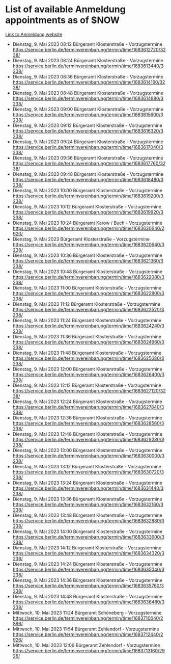 # List of available Anmeldung appointments as of $NOW
[Link to Anmeldung website](https://service.berlin.de/terminvereinbarung/termin/tag.php?termin=1&anliegen[]=120686&dienstleisterlist=122210,122217,327316,122219,327312,122227,327314,122231,327346,122243,327348,122254,122252,329742,122260,329745,122262,329748,122271,327278,122273,327274,122277,327276,330436,122280,327294,122282,327290,122284,327292,122291,327270,122285,327266,122286,327264,122296,327268,150230,329760,122297,327286,122294,327284,122312,329763,122314,329775,122304,327330,122311,327334,122309,327332,317869,122281,327352,122279,329772,122283,122276,327324,122274,327326,122267,329766,122246,327318,122251,327320,122257,327322,122208,327298,122226,327300&herkunft=http%3A%2F%2Fservice.berlin.de%2Fdienstleistung%2F120686%2F)
- Dienstag, 9. Mai 2023 08:12 Bürgeramt Klosterstraße - Vorzugstermine https://service.berlin.de/terminvereinbarung/termin/time/1683612720/3238/
- Dienstag, 9. Mai 2023 08:24 Bürgeramt Klosterstraße - Vorzugstermine https://service.berlin.de/terminvereinbarung/termin/time/1683613440/3238/
- Dienstag, 9. Mai 2023 08:36 Bürgeramt Klosterstraße - Vorzugstermine https://service.berlin.de/terminvereinbarung/termin/time/1683614160/3238/
- Dienstag, 9. Mai 2023 08:48 Bürgeramt Klosterstraße - Vorzugstermine https://service.berlin.de/terminvereinbarung/termin/time/1683614880/3238/
- Dienstag, 9. Mai 2023 09:00 Bürgeramt Klosterstraße - Vorzugstermine https://service.berlin.de/terminvereinbarung/termin/time/1683615600/3238/
- Dienstag, 9. Mai 2023 09:12 Bürgeramt Klosterstraße - Vorzugstermine https://service.berlin.de/terminvereinbarung/termin/time/1683616320/3238/
- Dienstag, 9. Mai 2023 09:24 Bürgeramt Klosterstraße - Vorzugstermine https://service.berlin.de/terminvereinbarung/termin/time/1683617040/3238/
- Dienstag, 9. Mai 2023 09:36 Bürgeramt Klosterstraße - Vorzugstermine https://service.berlin.de/terminvereinbarung/termin/time/1683617760/3238/
- Dienstag, 9. Mai 2023 09:48 Bürgeramt Klosterstraße - Vorzugstermine https://service.berlin.de/terminvereinbarung/termin/time/1683618480/3238/
- Dienstag, 9. Mai 2023 10:00 Bürgeramt Klosterstraße - Vorzugstermine https://service.berlin.de/terminvereinbarung/termin/time/1683619200/3238/
- Dienstag, 9. Mai 2023 10:12 Bürgeramt Klosterstraße - Vorzugstermine https://service.berlin.de/terminvereinbarung/termin/time/1683619920/3238/
- Dienstag, 9. Mai 2023 10:24 Bürgeramt Karow / Buch - Vorzugstermine https://service.berlin.de/terminvereinbarung/termin/time/1683620640/2920/
- Dienstag, 9. Mai 2023  Bürgeramt Klosterstraße - Vorzugstermine https://service.berlin.de/terminvereinbarung/termin/time/1683620640/3238/
- Dienstag, 9. Mai 2023 10:36 Bürgeramt Klosterstraße - Vorzugstermine https://service.berlin.de/terminvereinbarung/termin/time/1683621360/3238/
- Dienstag, 9. Mai 2023 10:48 Bürgeramt Klosterstraße - Vorzugstermine https://service.berlin.de/terminvereinbarung/termin/time/1683622080/3238/
- Dienstag, 9. Mai 2023 11:00 Bürgeramt Klosterstraße - Vorzugstermine https://service.berlin.de/terminvereinbarung/termin/time/1683622800/3238/
- Dienstag, 9. Mai 2023 11:12 Bürgeramt Klosterstraße - Vorzugstermine https://service.berlin.de/terminvereinbarung/termin/time/1683623520/3238/
- Dienstag, 9. Mai 2023 11:24 Bürgeramt Klosterstraße - Vorzugstermine https://service.berlin.de/terminvereinbarung/termin/time/1683624240/3238/
- Dienstag, 9. Mai 2023 11:36 Bürgeramt Klosterstraße - Vorzugstermine https://service.berlin.de/terminvereinbarung/termin/time/1683624960/3238/
- Dienstag, 9. Mai 2023 11:48 Bürgeramt Klosterstraße - Vorzugstermine https://service.berlin.de/terminvereinbarung/termin/time/1683625680/3238/
- Dienstag, 9. Mai 2023 12:00 Bürgeramt Klosterstraße - Vorzugstermine https://service.berlin.de/terminvereinbarung/termin/time/1683626400/3238/
- Dienstag, 9. Mai 2023 12:12 Bürgeramt Klosterstraße - Vorzugstermine https://service.berlin.de/terminvereinbarung/termin/time/1683627120/3238/
- Dienstag, 9. Mai 2023 12:24 Bürgeramt Klosterstraße - Vorzugstermine https://service.berlin.de/terminvereinbarung/termin/time/1683627840/3238/
- Dienstag, 9. Mai 2023 12:36 Bürgeramt Klosterstraße - Vorzugstermine https://service.berlin.de/terminvereinbarung/termin/time/1683628560/3238/
- Dienstag, 9. Mai 2023 12:48 Bürgeramt Klosterstraße - Vorzugstermine https://service.berlin.de/terminvereinbarung/termin/time/1683629280/3238/
- Dienstag, 9. Mai 2023 13:00 Bürgeramt Klosterstraße - Vorzugstermine https://service.berlin.de/terminvereinbarung/termin/time/1683630000/3238/
- Dienstag, 9. Mai 2023 13:12 Bürgeramt Klosterstraße - Vorzugstermine https://service.berlin.de/terminvereinbarung/termin/time/1683630720/3238/
- Dienstag, 9. Mai 2023 13:24 Bürgeramt Klosterstraße - Vorzugstermine https://service.berlin.de/terminvereinbarung/termin/time/1683631440/3238/
- Dienstag, 9. Mai 2023 13:36 Bürgeramt Klosterstraße - Vorzugstermine https://service.berlin.de/terminvereinbarung/termin/time/1683632160/3238/
- Dienstag, 9. Mai 2023 13:48 Bürgeramt Klosterstraße - Vorzugstermine https://service.berlin.de/terminvereinbarung/termin/time/1683632880/3238/
- Dienstag, 9. Mai 2023 14:00 Bürgeramt Klosterstraße - Vorzugstermine https://service.berlin.de/terminvereinbarung/termin/time/1683633600/3238/
- Dienstag, 9. Mai 2023 14:12 Bürgeramt Klosterstraße - Vorzugstermine https://service.berlin.de/terminvereinbarung/termin/time/1683634320/3238/
- Dienstag, 9. Mai 2023 14:24 Bürgeramt Klosterstraße - Vorzugstermine https://service.berlin.de/terminvereinbarung/termin/time/1683635040/3238/
- Dienstag, 9. Mai 2023 14:36 Bürgeramt Klosterstraße - Vorzugstermine https://service.berlin.de/terminvereinbarung/termin/time/1683635760/3238/
- Dienstag, 9. Mai 2023 14:48 Bürgeramt Klosterstraße - Vorzugstermine https://service.berlin.de/terminvereinbarung/termin/time/1683636480/3238/
- Mittwoch, 10. Mai 2023 11:24 Bürgeramt Schöneberg - Vorzugstermine https://service.berlin.de/terminvereinbarung/termin/time/1683710640/2896/
- Mittwoch, 10. Mai 2023 11:54 Bürgeramt Zehlendorf - Vorzugstermine https://service.berlin.de/terminvereinbarung/termin/time/1683712440/2926/
- Mittwoch, 10. Mai 2023 12:06 Bürgeramt Zehlendorf - Vorzugstermine https://service.berlin.de/terminvereinbarung/termin/time/1683713160/2926/
